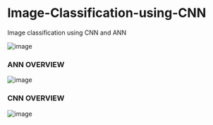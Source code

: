 # Image-Classification-using-CNN
Image classification using CNN and ANN 

![image](https://user-images.githubusercontent.com/61977952/184852802-30df7bc9-2f2c-40bf-9be0-6739a6c4b2e1.png)


### ANN OVERVIEW
![image](https://user-images.githubusercontent.com/61977952/184848550-49648d11-4939-4cfb-bfcd-59bb56a6f78b.png)

### CNN OVERVIEW
![image](https://user-images.githubusercontent.com/61977952/184853337-7cd1fbcd-e83a-4c31-996a-c289b082e47a.png)

